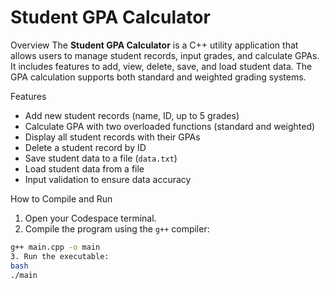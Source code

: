 # Student GPA Calculator

Overview
The **Student GPA Calculator** is a C++ utility application that allows users to manage student records, input grades, and calculate GPAs. It includes features to add, view, delete, save, and load student data. The GPA calculation supports both standard and weighted grading systems.

Features
- Add new student records (name, ID, up to 5 grades)
- Calculate GPA with two overloaded functions (standard and weighted)
- Display all student records with their GPAs
- Delete a student record by ID
- Save student data to a file (`data.txt`)
- Load student data from a file
- Input validation to ensure data accuracy

How to Compile and Run
1. Open your Codespace terminal.
2. Compile the program using the `g++` compiler:
```bash
g++ main.cpp -o main 
3. Run the executable:
bash
./main